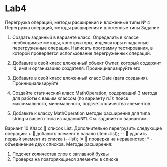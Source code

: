 # Lab4
Перегрузка операций, методы расширения и вложенные  типы
№ 4 Перегрузка операций, методы расширения и вложенные  типы
Задание

1)	Создать заданный в варианте класс. Определить в классе необходимые методы, конструкторы, индексаторы и заданные перегруженные операции. Написать программу тестирования, в которой проверяется использование перегруженных операций.
2)	Добавьте в свой класс вложенный объект Owner, который содержит Id, имя и организацию создателя. Проинициализируйте его
3)	Добавьте в свой класс вложенный класс Date (дата создания). Проинициализируйте

4)	Создайте статический класс MathOperation, содержащий 3 метода для работы с вашим классом (по варианту п.1): поиск максимального, минимального, подсчет количества элементов.
5)	 Добавьте к классу MathOperation методы расширения для типа string и  вашего типа из задания№1. См. задание по вариантам.  

Вариант 10	Класс  список List. Дополнительно перегрузить следующие операции: +  добавить элемент в начало (item+list); --  удалить первый элемент из списка (--list); !=  проверка на неравенство; * - объединение двух списков.
Методы расширения:
1)	Подсчет количества слов с заглавной буквы 
2)	Проверка на повторяющиеся элементы в списке
